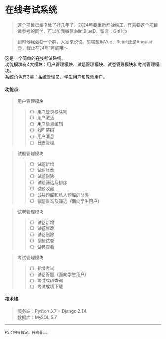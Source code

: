 # 在线考试系统
> 这个项目已经拖延了好几年了，2024年要重新开始动工，有需要这个项目做参考的同学，可以加我微信:MintBlueD，留言：GitHub  

> 到时候我会拉一个群，大家来说说，前端想用Vue、React还是Angular😏，截止在24年1月底哦～

这是一个简单的在线考试系统。  
功能模块有4大模块：用户管理模块、试题管理模块、试卷管理模块和考试管理模块。  
系统角色有3类：系统管理员、学生用户和教师用户。

#### 功能点  
> 用户管理模块
>> + [ ] 用户登录与注销  
>> + [ ] 用户激活  
>> + [ ] 用户信息编辑  
>> + [ ] 找回密码  
>> + [ ] 用户消息  
>> + [ ] 日志管理  

> 试题管理模块
>> + [ ] 试题新增  
>> + [ ] 试题修改  
>> + [ ] 试题删除  
>> + [ ] 试题筛选及排序  
>> + [ ] 试题收藏  
>> + [ ] 公共题库和私人题库的分类  
>> + [ ] 错题查询及筛选（面向学生用户）  

> 试卷管理模块
>> + [ ] 试卷新增  
>> + [ ] 试卷修改  
>> + [ ] 试卷删除  
>> + [ ] 复制试卷  
>> + [ ] 试卷查看  

> 考试管理模块
>> + [ ] 新增考试  
>> + [ ] 试卷答题（面向学生用户）  
>> + [ ] 考试成绩查询  
>> + [ ] 考试成绩下载  

#### 技术栈
> 服务端：Python 3.7 + Django 2.1.4    
> 数据库：MySQL 5.7  

---
    PS：内容暂定，待完善。。。
